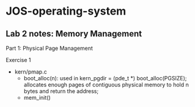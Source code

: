 # JOS-operating-system

## Lab 2 notes: Memory Management

Part 1: Physical Page Management

Exercise 1

- kern/pmap.c
  - boot_alloc(n): used in kern_pgdir = (pde_t *) boot_alloc(PGSIZE); allocates enough pages of contiguous physical memory to hold n bytes and return the address;
  - mem_init()

